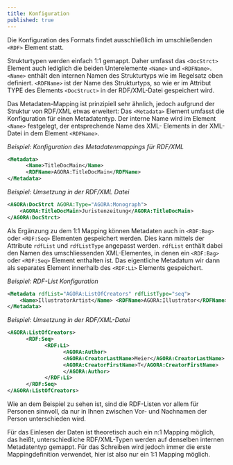```yaml
---
title: Konfiguration
published: true
---
```


Die Konfiguration des Formats findet ausschließlich im umschließenden `<RDF>` Element statt.

Strukturtypen werden einfach 1:1 gemappt. Daher umfasst das `<DocStrct>` Element auch lediglich die beiden Unterelemente `<Name>` und `<RDFName>`. `<Name>` enthält den internen Namen des Strukturtyps wie im Regelsatz oben definiert. `<RDFName>` ist der Name des Strukturtyps, so wie er im Attribut TYPE des Elements `<DocStruct>` in der RDF/XML-Datei gespeichert wird.

Das Metadaten-Mapping ist prinzipiell sehr ähnlich, jedoch aufgrund der Struktur von RDF/XML etwas erweitert: Das `<Metadata>` Element umfasst die Konfiguration für einen Metadatentyp. Der interne Name wird im Element `<Name>` festgelegt, der entsprechende Name des XML- Elements in der XML-Datei in dem Element `<RDFName>`.

_Beispiel: Konfiguration des Metadatenmappings für RDF/XML_

```xml
<Metadata>
      <Name>TitleDocMain</Name>
      <RDFName>AGORA:TitleDocMain</RDFName>
</Metadata>
```

_Beispiel: Umsetzung in der RDF/XML Datei_

```xml
<AGORA:DocStrct AGORA:Type="AGORA:Monograph">
    <AGORA:TitleDocMain>Juristenzeitung</AGORA:TitleDocMain>
</AGORA:DocStrct>
```

Als Ergänzung zu dem 1:1 Mapping können Metadaten auch in `<RDF:Bag>` oder `<RDF:Seq>` Elementen gespeichert werden. Dies kann mittels der Attribute `rdfList` und `rdfListType` angepasst werden. `rdfList` enthält dabei den Namen des umschliessenden XML-Elementes, in denen ein `<RDF:Bag>` oder `<RDF:Seq>` Element enthalten ist. Das eigentliche Metadatum wir dann als separates Element innerhalb des `<RDF:Li>` Elements gespeichert.

_Beispiel: RDF-List Konfiguration_

```xml
<Metadata rdfList="AGORA:ListOfCreators" rdfListType="seq">
    <Name>IllustratorArtist</Name> <RDFName>AGORA:Illustrator</RDFName>
</Metadata>
```

_Beispiel: Umsetzung in der RDF/XML-Datei_

```xml
<AGORA:ListOfCreators>
      <RDF:Seq>
            <RDF:Li>
                  <AGORA:Author>
                  <AGORA:CreatorLastName>Meier</AGORA:CreatorLastName>
                  <AGORA:CreatorFirstName>T</AGORA:CreatorFirstName>
                  </AGORA:Author>
            </RDF:Li>
      </RDF:Seq>
</AGORA:ListOfCreators>
```

Wie an dem Beispiel zu sehen ist, sind die RDF-Listen vor allem für Personen sinnvoll, da nur in Ihnen zwischen Vor- und Nachnamen der Person unterschieden wird.

Für das Einlesen der Daten ist theoretisch auch ein n:1 Mapping möglich, das heißt, unterschiedliche RDF/XML-Typen werden auf denselben internen Metadatentyp gemappt. Für das Schreiben wird jedoch immer die erste Mappingdefinition verwendet, hier ist also nur ein 1:1 Mapping möglich.

